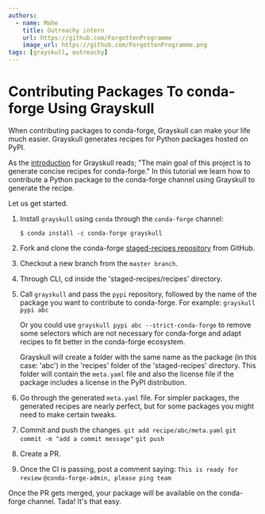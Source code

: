 ```yaml
---
authors:
  - name: Mahe
    title: Outreachy intern
    url: https://github.com/ForgottenProgramme
    image_url: https://github.com/ForgottenProgramme.png
tags: [grayskull, outreachy]
---
```


# Contributing Packages To conda-forge Using Grayskull

When contributing packages to conda-forge, Grayskull can make your life
much easier. Grayskull generates recipes for Python packages hosted on
PyPI.

<!--truncate-->

As the
[introduction](https://github.com/conda-incubator/grayskull#introduction)
for Grayskull reads; "The main goal of this project is to generate
concise recipes for conda-forge." In this tutorial we learn how to
contribute a Python package to the conda-forge channel using Grayskull
to generate the recipe.

Let us get started.

1.  Install `grayskull` using `conda` through the `conda-forge` channel:

    ```
    $ conda install -c conda-forge grayskull
    ```

2.  Fork and clone the conda-forge [staged-recipes
    repository](https://github.com/conda-forge/staged-recipes) from
    GitHub.

3.  Checkout a new branch from the `master branch`.

4.  Through CLI, cd inside the 'staged-recipes/recipes' directory.

5.  Call `grayskull` and pass the `pypi` repository, followed by the
    name of the package you want to contribute to conda-forge. For
    example: `grayskull pypi abc`

    Or you could use `grayskull pypi abc --strict-conda-forge` to remove
    some selectors which are not necessary for conda-forge and adapt
    recipes to fit better in the conda-forge ecosystem.

    Grayskull will create a folder with the same name as the package (in
    this case: 'abc') in the 'recipes' folder of the 'staged-recipes'
    directory. This folder will contain the `meta.yaml` file and also
    the license file if the package includes a license in the PyPI
    distribution.

6.  Go through the generated `meta.yaml` file. For simpler packages, the
    generated recipes are nearly perfect, but for some packages you
    might need to make certain tweaks.

7.  Commit and push the changes. `git add recipe/abc/meta.yaml`
    `git commit -m "add a commit message"` `git push`

8.  Create a PR.

9.  Once the CI is passing, post a comment saying:
    `This is ready for review` `@conda-forge-admin, please ping team`

Once the PR gets merged, your package will be available on the
conda-forge channel. Tada! It's that easy.
